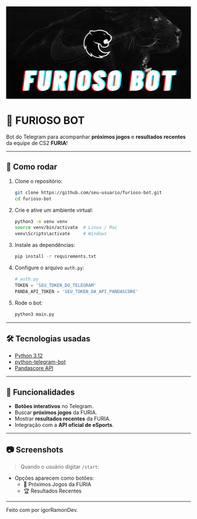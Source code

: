 ![Furioso Bot](images/FURIOSO-BOT.png)

# 🦍 FURIOSO BOT

Bot do Telegram para acompanhar **próximos jogos** e **resultados recentes** da equipe de CS2 **FURIA**!

---

## 🚀 Como rodar

1. Clone o repositório:

    ```bash
    git clone https://github.com/seu-usuario/furioso-bot.git
    cd furioso-bot
    ```

2. Crie e ative um ambiente virtual:

    ```bash
    python3 -m venv venv
    source venv/bin/activate  # Linux / Mac
    venv\Scripts\activate     # Windows
    ```

3. Instale as dependências:

    ```bash
    pip install -r requirements.txt
    ```

4. Configure o arquivo `auth.py`:

    ```python
    # auth.py
    TOKEN = 'SEU_TOKEN_DO_TELEGRAM'
    PANDA_API_TOKEN = 'SEU_TOKEN_DA_API_PANDASCORE'
    ```

5. Rode o bot:

    ```bash
    python3 main.py
    ```

---

## 🛠 Tecnologias usadas

- [Python 3.12](https://www.python.org/)
- [python-telegram-bot](https://python-telegram-bot.org/)
- [Pandascore API](https://developers.pandascore.co/)

---

## 🎯 Funcionalidades

- **Botões interativos** no Telegram.
- Buscar **próximos jogos** da FURIA.
- Mostrar **resultados recentes** da FURIA.
- Integração com a **API oficial de eSports**.

---

## 📷 Screenshots

> Quando o usuário digitar `/start`:

- Opções aparecem como botões:
  - 🎯 Próximos Jogos da FURIA
  - 🏆 Resultados Recentes

---

Feito com  por igorRamonDev.
